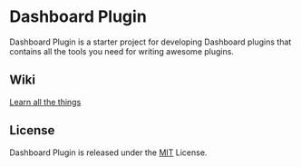 # Dashboard Plugin
Dashboard Plugin is a starter project for developing Dashboard plugins that contains all the tools you need for writing awesome plugins.

## Wiki
[Learn all the things](https://github.com/Infomaker/Dashboard-Plugin/wiki)

## License
Dashboard Plugin is released under the [MIT](http://www.opensource.org/licenses/MIT) License.

